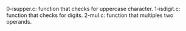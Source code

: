 0-isupper.c: function that checks for uppercase character.
1-isdigit.c: function that checks for digits.
2-mul.c: function that multiples two operands.
